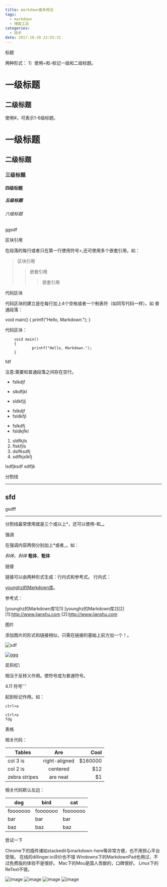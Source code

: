 ```yaml
---
title: markdown基本用法
tags:
  - markdown
  - 博客工具
categories:
  - 技术
date: 2017-10-30 23:55:31
---
```


标题

两种形式：
1）使用=和-标记一级和二级标题。

一级标题
=========
二级标题
---------

使用#，可表示1-6级标题。

# 一级标题
## 二级标题
### 三级标题
#### 四级标题
##### 五级标题
###### 六级标题

ggsdf

区块引用

在段落的每行或者只在第一行使用符号>,还可使用多个嵌套引用，如：

> 区块引用
>> 嵌套引用
>>> 嵌套引用
    
               
               
代码区块

代码区块的建立是在每行加上4个空格或者一个制表符（如同写代码一样）。如
普通段落：

void main()
{
printf("Hello, Markdown.");
}

代码区块：
    
		void main()
		{
				printf("Hello, Markdown.");
		}
    
 
 
fdf
    

注意:需要和普通段落之间存在空行。

* fslkdjf
* slkdfjkl

* sldkfjlj



+ fslkdjf
+ fsldkfjl
- fslkdfj
- fsldkjfkl
1. sldfkjls
2. flskfjls
3. dslfksdfj
3. sdlfkjslkfj

lsdfjksdf
	sdlfjk
    
    

分割线
***
sfd
---
gsdff
___
分割线最常使用就是三个或以上*，还可以使用-和_。

强调

在强调内容两侧分别加上*或者_，如：

*斜体*，_斜体_
**粗体**，__粗体__

 链接

链接可以由两种形式生成：行内式和参考式。
行内式：

[younghz的Markdown库](http://www.jianshu.com)。

参考式：

[younghz的Markdown库1][1]
[younghz的Markdown库2][2]
[1]:http://www.jianshu.com
[2]:http://www.jianshu.com

 图片

添加图片的形式和链接相似，只需在链接的基础上前方加一个！。

![sdf](http://img02.tooopen.com/images/20151228/tooopen_sy_152967398112.jpg)

![ggg](http://upload-images.jianshu.io/upload_images/259-0ad0d0bfc1c608b6.jpg?imageMogr2/auto-orient/strip%7CimageView2/2/w/1240)

 反斜杠\

相当于反转义作用。使符号成为普通符号。

4.11 符号'`'

起到标记作用。如：

`ctrl+a`

```
ctrl+a
fdg
```

表格

相关代码：

| Tables           | Are           | Cool  |
| -------------  |:-------------:| -----:|
| col 3 is          | right-aligned | $160000 |
| col 2 is           | centered      |   $12 |
| zebra stripes | are neat      |    $1 |

相关代码默认左边：

dog | bird | cat
----|------|----
fooooooo | fooooooo  | fooooooo
bar | bar  | bar
baz | baz  | baz



尝试一下

Chrome下的插件诸如stackedit与markdown-here等非常方便，也不用担心平台受限。
在线的dillinger.io评价也不错
Windowns下的MarkdownPad也用过，不过免费版的体验不是很好。
Mac下的Mou是国人贡献的，口碑很好。
Linux下的ReText不错。

![image](https://airship-lion.github.io/images/1509123167736.jpg)
![image](https://airship-lion.github.io/images/1509125741756.jpg)
![image](https://airship-lion.github.io/images/1509380743583.jpg)
![image](https://airship-lion.github.io/images/1509124759947.jpg)

